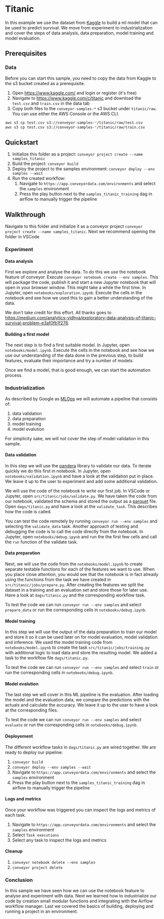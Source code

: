 # Titanic

In this example we use the dataset from [Kaggle](https://www.kaggle.com/c/titanic) to build a ml model that can be used to predict survival. 
We move from experiment to industrialization and cover the steps of data analysis, data preparation, model training and model evaluation. 

## Prerequisites

### Data

Before you can start this sample, you need to copy the data from Kaggle to the s3 bucket created as a prerequisite.

1. Open https://www.kaggle.com/ and login or register (it's free)
1. Navigate to https://www.kaggle.com/c/titanic and download the `test.csv` and `train.csv` in the data tab
1. Copy both files to the `conveyor-samples-*` s3 bucket under `titanic/raw`. You can use either the AWS Console or the AWS CLI.

```bash
aws s3 cp test.csv s3://conveyor-samples-*/titanic/raw/test.csv
aws s3 cp test.csv s3://conveyor-samples-*/titanic/raw/train.csv
```


## Quickstart

1. Initialize this folder as a project: `conveyor project create --name samples_titanic`
1. Build the project: `conveyor build`
1. Deploy the project to the samples environment: `conveyor deploy --env samples --wait`
1. Run the created workflow:
    1. Navigate to `https://app.conveyordata.com/environments` and select the `samples` environment
    1. Press the play button next to the `samples_titanic_training` dag in airflow to manually trigger the pipeline


## Walkthrough

Navigate to this folder and initialize it as a conveyor project `conveyor project create --name samples_titanic`. Next we recommend opening the folder
in VSCode 

### Experiment

#### Data analysis

First we explore and analyse the data. To do this we use the notebook feature of conveyor. Execute `conveyor notebook create --env samples`.
This will package the code, publish it and start a new Jupyter notebook that will open in your browser window. This might take a while the first time. In Jupyter, open `notebooks/exploration.ipynb`. Execute the cells in the notebook and see how we used this to gain a better understanding of the data.

We don't take credit for this effort. All thanks goes to https://medium.com/analytics-vidhya/exploratory-data-analysis-of-titanic-survival-problem-e3af0fb1f276.

#### Building a first model

The next step is to find a first suitable model. In Jupyter, open `notebooks/model.ipynb`. Execute the cells in the notebook and see how we use our understanding of the data done in the previous step, to build features, evaluate their importance and try a number of models. 

Once we find a model, that is good enough, we can start the automation process.

### Industrialization

As described by Google as [MLOps](https://cloud.google.com/architecture/mlops-continuous-delivery-and-automation-pipelines-in-machine-learning) we will automate a pipeline that consists of: 

1. data validation
1. data preparation
1. model training
1. model evalution

For simplicity sake, we will not cover the step of model validation in this sample. 

#### Data validation

In this step we will use the [pandera](https://pandera.readthedocs.io/en/stable/) library to validate our data. To iterate quickly we do this
first in notebook. In Jupyter, open `notebooks/validation.ipynb` and have a look at the validation put in place. We leave it up to the user to 
experiment and add some additional validation.

We will use the code of the notebook to write our first job. In VSCode or Jupyter, open `src/titanic/jobs/validate.py`. We have taken the code 
from our notebook, validated the schema and stored the output as a [parquet](https://parquet.apache.org/) file. Open `dags/titanic.py` and have a 
look at the `validate_task`. This describes how the code is called. 

You can test the code remotely by running `conveyor run --env samples` and selecting the `validate_data` task. Another approach of testing and debugging the code is to call the code directly from the notebook. In Jupyter, open `notebooks/debug.ipynb` and run the the first few cells and
call the `run` function of the validate task.

#### Data preparation

Next, we will use the code from the `notebooks/model.ipynb` to create separate testable functions for each of the features we want to use. When you place close attention, you would see that the notebook is in fact already using the functions from the task we have created in `src/titanic/jobs/prepare.py`. After creating the features we split the dataset in a training and an evaluation set and store those for later use. Have a look at `dags/titanic.py` and the corresponding workflow task. 

To test the code we can run `conveyor run --env samples` and select `prepare_data` or run the corresponding cells in `notebooks/debug.ipynb`. 

#### Model training

In this step we will use the output of the data preparation to train our model and store it so it can be used later on for model evaluation, model validation and inference. We used the model training code from `notebooks/model.ipynb` to create the task `src/titanic/jobs/training.py` with additional logic to load data and store the resulting model. We added a task to the workflow file `dags/titanic.py`.

To test the code we can run `conveyor run --env samples` and select `train` or run the corresponding cells in `notebooks/debug.ipynb`. 


#### Model evalution

The last step we will cover in this ML pipeline is the evaluation. After loading the model and the evaluation data, we compare the predictions with the actuals and calculate the accuracy. We leave it up to the user to have a look at the corresponding files.

To test the code we can run `conveyor run --env samples` and select `evaluate` or run the corresponding cells in `notebooks/debug.ipynb`.


#### Deployement

The different workflow tasks in `dags/titanic.py` are wired together. We are ready to deploy our pipeline:

1. `conveyor build`
1. `conveyor deploy --env samples --wait`
1. Navigate to `https://app.conveyordata.com/environments` and select the `samples` environment
1. Press the play button next to the `samples_titanic_training` dag in airflow to manually trigger the pipeline


#### Logs and metrics

Once your workflow was triggered you can inspect the logs and metrics of each task. 

1. Navigate to `https://app.conveyordata.com/environments` and select the `samples` environment
1. Select `Task executions`
1. Select any task to inspect the logs and metrics


#### Cleanup

1. `conveyor notebook delete --env samples`
1. `conveyor project delete`


### Conclusion

In this sample we have seen how we can use the notebook feature to analyse and experiment with data. Next we learned how to industrialize our code by creation small modular functions and integrating with the Airflow workflow manager. Last we covered the basics of building, deploying and running a project in an environment.